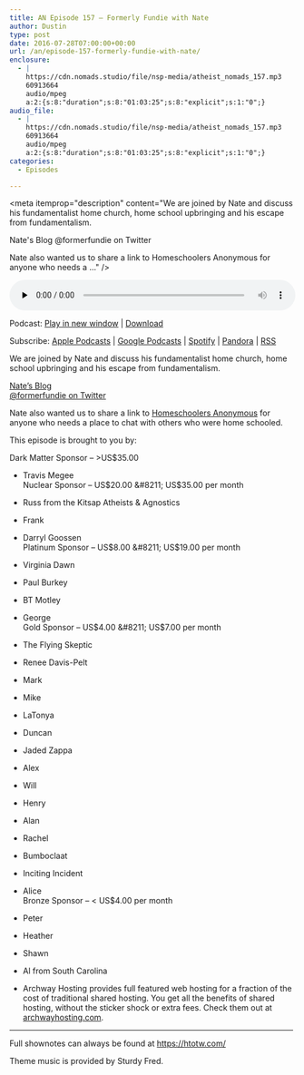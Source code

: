 ```yaml
---
title: AN Episode 157 – Formerly Fundie with Nate
author: Dustin
type: post
date: 2016-07-28T07:00:00+00:00
url: /an/episode-157-formerly-fundie-with-nate/
enclosure:
  - |
    https://cdn.nomads.studio/file/nsp-media/atheist_nomads_157.mp3
    60913664
    audio/mpeg
    a:2:{s:8:"duration";s:8:"01:03:25";s:8:"explicit";s:1:"0";}
audio_file:
  - |
    https://cdn.nomads.studio/file/nsp-media/atheist_nomads_157.mp3
    60913664
    audio/mpeg
    a:2:{s:8:"duration";s:8:"01:03:25";s:8:"explicit";s:1:"0";}
categories:
  - Episodes

---
```

<div itemscope itemtype="http://schema.org/AudioObject">
  <meta itemprop="name" content=" episode 157 &#8211; Formerly Fundie with Nate" />
  
  <meta itemprop="uploadDate" content="2016-07-28T01:00:00-06:00" />
  
  <meta itemprop="encodingFormat" content="audio/mpeg" />
  
  <meta itemprop="duration" content="PT1H03M25S" />
  
  <meta itemprop="description" content="We are joined by Nate and discuss his fundamentalist home church, home school upbringing and his escape from fundamentalism.

Nate's Blog
@formerfundie on Twitter

Nate also wanted us to share a link to Homeschoolers Anonymous for anyone who needs a ..." />
  
  <meta itemprop="contentUrl" content="https://dts.podtrac.com/redirect.mp3/cdn.nomads.studio/file/nsp-media/atheist_nomads_157.mp3" />
  
  <meta itemprop="contentSize" content="58.1" />
  </p> 
  
  <div class="powerpress_player" id="powerpress_player_8416">
    <audio class="wp-audio-shortcode" id="audio-5074-160" preload="none" style="width: 100%;" controls="controls"><source type="audio/mpeg" src="https://dts.podtrac.com/redirect.mp3/cdn.nomads.studio/file/nsp-media/atheist_nomads_157.mp3?_=160" /><a href="https://dts.podtrac.com/redirect.mp3/cdn.nomads.studio/file/nsp-media/atheist_nomads_157.mp3">https://dts.podtrac.com/redirect.mp3/cdn.nomads.studio/file/nsp-media/atheist_nomads_157.mp3</a></audio>
  </div>
</div>

<p class="powerpress_links powerpress_links_mp3">
  Podcast: <a href="https://dts.podtrac.com/redirect.mp3/cdn.nomads.studio/file/nsp-media/atheist_nomads_157.mp3" class="powerpress_link_pinw" target="_blank" title="Play in new window" onclick="return powerpress_pinw('https://htotw.com/?powerpress_pinw=5074-podcast');" rel="nofollow">Play in new window</a> | <a href="https://dts.podtrac.com/redirect.mp3/cdn.nomads.studio/file/nsp-media/atheist_nomads_157.mp3" class="powerpress_link_d" title="Download" rel="nofollow" download="atheist_nomads_157.mp3">Download</a>
</p>

<p class="powerpress_links powerpress_subscribe_links">
  Subscribe: <a href="https://podcasts.apple.com/us/podcast/humanists-take-on-the-world/id530050098?mt=2&ls=1" class="powerpress_link_subscribe powerpress_link_subscribe_itunes" target="_blank" title="Subscribe on Apple Podcasts" rel="nofollow">Apple Podcasts</a> | <a href="https://www.google.com/podcasts?feed=aHR0cDovL2F0aGVpc3Rub21hZHMubGlic3luLmNvbS9yc3M%3D" class="powerpress_link_subscribe powerpress_link_subscribe_googleplay" target="_blank" title="Subscribe on Google Podcasts" rel="nofollow">Google Podcasts</a> | <a href="https://open.spotify.com/show/3LzK2xZGike6Tc1GEMtMbr?si=LieN9SNuTpq96smuaUsH8A" class="powerpress_link_subscribe powerpress_link_subscribe_spotify" target="_blank" title="Subscribe on Spotify" rel="nofollow">Spotify</a> | <a href="https://www.pandora.com/podcast/atheist-nomads/PC:10122?corr=62071012&part=ug" class="powerpress_link_subscribe powerpress_link_subscribe_pandora" target="_blank" title="Subscribe on Pandora" rel="nofollow">Pandora</a> | <a href="https://htotw.com/feed/podcast/" class="powerpress_link_subscribe powerpress_link_subscribe_rss" target="_blank" title="Subscribe via RSS" rel="nofollow">RSS</a>
</p>

We are joined by Nate and discuss his fundamentalist home church, home school upbringing and his escape from fundamentalism.

<a href="http://formerlyfundamentalist.org/" target="_blank" rel="noopener noreferrer">Nate&#8217;s Blog</a>  
<a href="https://twitter.com/formerfundie" target="_blank" rel="noopener noreferrer">@formerfundie on Twitter</a>

Nate also wanted us to share a link to <a href="https://homeschoolersanonymous.org/" target="_blank" rel="noopener noreferrer">Homeschoolers Anonymous</a> for anyone who needs a place to chat with others who were home schooled.

This episode is brought to you by:

Dark Matter Sponsor &#8211; >US$35.00  
* Travis Megee  
Nuclear Sponsor &#8211; US$20.00 &#8211; US$35.00 per month  
* Russ from the Kitsap Atheists & Agnostics  
* Frank  
* Darryl Goossen  
Platinum Sponsor &#8211; US$8.00 &#8211; US$19.00 per month  
* Virginia Dawn  
* Paul Burkey  
* BT Motley  
* George  
Gold Sponsor &#8211; US$4.00 &#8211; US$7.00 per month  
* The Flying Skeptic  
* Renee Davis-Pelt  
* Mark  
* Mike  
* LaTonya  
* Duncan  
* Jaded Zappa  
* Alex  
* Will  
* Henry  
* Alan  
* Rachel  
* Bumboclaat  
* Inciting Incident  
* Alice  
Bronze Sponsor &#8211; < US$4.00 per month  
* Peter  
* Heather  
* Shawn  
* Al from South Carolina

* Archway Hosting provides full featured web hosting for a fraction of the cost of traditional shared hosting. You get all the benefits of shared hosting, without the sticker shock or extra fees. Check them out at <a href="http://archwayhosting.com/" target="_blank" rel="noopener noreferrer">archwayhosting.com</a>.

<hr width="500" />

Full shownotes can always be found at <https://htotw.com/>  

Theme music is provided by Sturdy Fred.